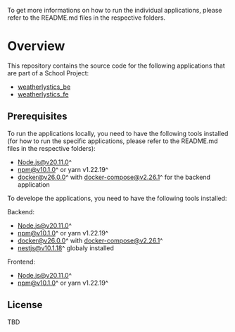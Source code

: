 To get more informations on how to run the individual applications, please refer to the README.md files in the respective folders.

# Overview

This repository contains the source code for the following applications that are part of a School Project:

- [weatherlystics_be](weatherlystics_be/README.md)
- [weatherlystics_fe](weatherlystics_fe/README.md)

## Prerequisites

To run the applications locally, you need to have the following tools installed (for how to run the specific applications, please refer to the README.md files in the respective folders):

- Node.js@v20.11.0^
- npm@v10.1.0^ or yarn v1.22.19^
- docker@v26.0.0^ with docker-compose@v2.26.1^ for the backend application

To develope the applications, you need to have the following tools installed:

Backend:

- Node.js@v20.11.0^
- npm@v10.1.0^ or yarn v1.22.19^
- docker@v26.0.0^ with docker-compose@v2.26.1^
- nestjs@v10.1.18^ globaly installed

Frontend:

- Node.js@v20.11.0^
- npm@v10.1.0^ or yarn v1.22.19^

## License

TBD
